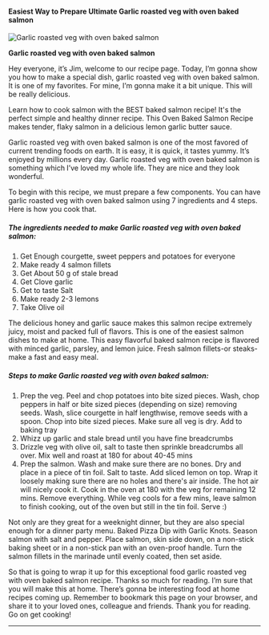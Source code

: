             

#### Easiest Way to Prepare Ultimate Garlic roasted veg with oven baked salmon

![Garlic roasted veg with oven baked salmon](https://img-global.cpcdn.com/recipes/b4df0e0ef735e143/751x532cq70/garlic-roasted-veg-with-oven-baked-salmon-recipe-main-photo.jpg)

**Garlic roasted veg with oven baked salmon**

Hey everyone, it’s Jim, welcome to our recipe page. Today, I’m gonna show you how to make a special dish, garlic roasted veg with oven baked salmon. It is one of my favorites. For mine, I’m gonna make it a bit unique. This will be really delicious.

Learn how to cook salmon with the BEST baked salmon recipe! It's the perfect simple and healthy dinner recipe. This Oven Baked Salmon Recipe makes tender, flaky salmon in a delicious lemon garlic butter sauce.

Garlic roasted veg with oven baked salmon is one of the most favored of current trending foods on earth. It is easy, it is quick, it tastes yummy. It’s enjoyed by millions every day. Garlic roasted veg with oven baked salmon is something which I’ve loved my whole life. They are nice and they look wonderful.

To begin with this recipe, we must prepare a few components. You can have garlic roasted veg with oven baked salmon using 7 ingredients and 4 steps. Here is how you cook that.

##### The ingredients needed to make Garlic roasted veg with oven baked salmon:

1.  Get Enough courgette, sweet peppers and potatoes for everyone
2.  Make ready 4 salmon fillets
3.  Get About 50 g of stale bread
4.  Get Clove garlic
5.  Get to taste Salt
6.  Make ready 2-3 lemons
7.  Take Olive oil

The delicious honey and garlic sauce makes this salmon recipe extremely juicy, moist and packed full of flavors. This is one of the easiest salmon dishes to make at home. This easy flavorful baked salmon recipe is flavored with minced garlic, parsley, and lemon juice. Fresh salmon fillets-or steaks-make a fast and easy meal.

##### Steps to make Garlic roasted veg with oven baked salmon:

1.  Prep the veg. Peel and chop potatoes into bite sized pieces. Wash, chop peppers in half or bite sized pieces (depending on size) removing seeds. Wash, slice courgette in half lengthwise, remove seeds with a spoon. Chop into bite sized pieces. Make sure all veg is dry. Add to baking tray
2.  Whizz up garlic and stale bread until you have fine breadcrumbs
3.  Drizzle veg with olive oil, salt to taste then sprinkle breadcrumbs all over. Mix well and roast at 180 for about 40-45 mins
4.  Prep the salmon. Wash and make sure there are no bones. Dry and place in a piece of tin foil. Salt to taste. Add sliced lemon on top. Wrap it loosely making sure there are no holes and there's air inside. The hot air will nicely cook it. Cook in the oven at 180 with the veg for remaining 12 mins. Remove everything. While veg cools for a few mins, leave salmon to finish cooking, out of the oven but still in the tin foil. Serve :)

Not only are they great for a weeknight dinner, but they are also special enough for a dinner party menu. Baked Pizza Dip with Garlic Knots. Season salmon with salt and pepper. Place salmon, skin side down, on a non-stick baking sheet or in a non-stick pan with an oven-proof handle. Turn the salmon fillets in the marinade until evenly coated, then set aside.

So that is going to wrap it up for this exceptional food garlic roasted veg with oven baked salmon recipe. Thanks so much for reading. I’m sure that you will make this at home. There’s gonna be interesting food at home recipes coming up. Remember to bookmark this page on your browser, and share it to your loved ones, colleague and friends. Thank you for reading. Go on get cooking!

* * *